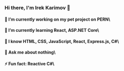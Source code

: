### Hi there, I'm Irek Karimov 👋

#### 🔭 I’m currently working on my pet project on PERN\
#### 🌱 I’m currently learning React, ASP.NET Core\
#### 📖 I know HTML, CSS, JavaScript, React, Express.js, C#\
#### 💬 Ask me about nothing\
#### ⚡ Fun fact: Reactive C#\

